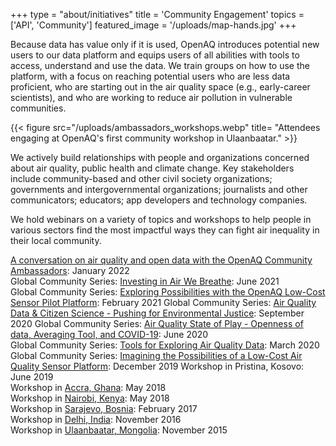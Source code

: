 +++
type = "about/initiatives"
title = 'Community Engagement'
topics = ['API', 'Community']
featured_image = '/uploads/map-hands.jpg'
+++

Because data has value only if it is used, OpenAQ introduces potential new users to our data platform and equips users of all abilities with tools to access, understand and use the data. We train groups on how to use the platform, with a focus on reaching potential users who are less data proficient, who are starting out in the air quality space (e.g., early-career scientists), and who are working to reduce air pollution in vulnerable communities. 

{{< figure src="/uploads/ambassadors_workshops.webp" title= "Attendees engaging at OpenAQ's first community workshop in Ulaanbaatar." >}}  


We actively build relationships with people and organizations concerned about air quality, public health and climate change. Key stakeholders include community-based and other civil society organizations; governments and intergovernmental organizations; journalists and other communicators; educators; app developers and technology companies.

We hold webinars on a variety of topics and workshops to help people in various sectors find the most impactful ways they can fight air inequality in their local community.


[A conversation on air quality and open data with the OpenAQ Community Ambassadors](https://www.youtube.com/watch?v=UqFQsv8VFzc&): January 2022  
Global Community Series: [Investing in Air We Breathe](https://www.youtube.com/watch?v=mMJjzR0uvmI&): June 2021  
Global Community Series: [Exploring Possibilities with the OpenAQ Low-Cost Sensor Pilot Platform](https://www.youtube.com/watch?v=VzS_mTU3sHc&): February 2021 
Global Community Series: [Air Quality Data & Citizen Science - Pushing for Environmental Justice](https://www.youtube.com/watch?v=Ct_RUvE1VWE&): September 2020 
Global Community Series: [Air Quality State of Play - Openness of data, Averaging Tool, and COVID-19](https://www.youtube.com/watch?v=sHg2TafhxsI&): June 2020  
Global Community Series: [Tools for Exploring Air Quality Data](https://www.youtube.com/watch?v=4Iiswd2Oi2c&): March 2020  
Global Community Series: [Imagining the Possibilities of a Low-Cost Air Quality Sensor Platform](https://www.youtube.com/watch?v=IQWB7mUlnlI&): December 2019 
Workshop in Pristina, Kosovo: June 2019  
Workshop in [Accra, Ghana](https://www.dropbox.com/s/mksfchtt9ju7h2m/Public_Sub-Saharan%20Africa%20Workshop%20Report.pdf?dl=0): May 2018  
Workshop in [Nairobi, Kenya](https://www.dropbox.com/s/mksfchtt9ju7h2m/Public_Sub-Saharan%20Africa%20Workshop%20Report.pdf?dl=0): May 2018  
Workshop in [Sarajevo, Bosnia](https://www.dropbox.com/s/436sug0dubutfu6/Report%20from%20the%20Sarajevo%20OpenAQ%20Workshop.pdf?dl=0): February 2017  
Workshop in [Delhi, India](https://openaq.medium.com/delhi-openaq-workshop-info-materials-and-results-2bd74b88bee6): November 2016  
Workshop in [Ulaanbaatar, Mongolia](https://openaq.medium.com/the-ub-openaq-workshop-results-5e9a9829660c): November 2015
